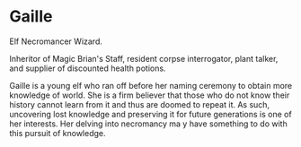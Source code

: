 # Gaille

Elf Necromancer Wizard.

Inheritor of Magic Brian's Staff, resident corpse interrogator, plant talker, and supplier of discounted health potions.

Gaille is a young elf who ran off before her naming ceremony to obtain more knowledge of world. She is a firm believer that those who do not know their history cannot learn from it and thus are doomed to repeat it. As such, uncovering lost knowledge and preserving it for future generations is one of her interests. Her delving into necromancy ma y have something to do with this pursuit of knowledge.
